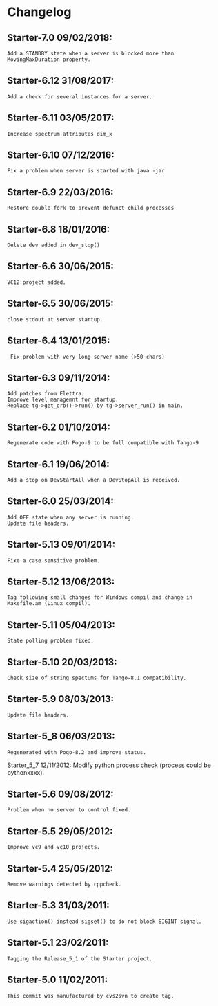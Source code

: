 # Changelog

## Starter-7.0 	09/02/2018:
    Add a STANDBY state when a server is blocked more than MovingMaxDuration property.

## Starter-6.12 	31/08/2017:
    Add a check for several instances for a server.

## Starter-6.11 	03/05/2017:
	Increase spectrum attributes dim_x

## Starter-6.10 	07/12/2016:
	Fix a problem when server is started with java -jar

## Starter-6.9 	22/03/2016:
	Restore double fork to prevent defunct child processes

## Starter-6.8 	18/01/2016:
	Delete dev added in dev_stop()

## Starter-6.6 	30/06/2015:
	VC12 project added.

## Starter-6.5 	30/06/2015:
	close stdout at server startup.

## Starter-6.4 	13/01/2015:
	 Fix problem with very long server name (>50 chars) 

## Starter-6.3 	09/11/2014:
	Add patches from Elettra.
	Improve level managemnt for startup.
	Replace tg->get_orb()->run() by tg->server_run() in main.

## Starter-6.2 	01/10/2014:
	Regenerate code with Pogo-9 to be full compatible with Tango-9

## Starter-6.1 	19/06/2014:
	Add a stop on DevStartAll when a DevStopAll is received.

## Starter-6.0 	25/03/2014:
	Add OFF state when any server is running.
	Update file headers.

## Starter-5.13 	09/01/2014:
	Fixe a case sensitive problem.

## Starter-5.12 	13/06/2013:
	Tag following small changes for Windows compil and change in Makefile.am (Linux compil).

## Starter-5.11 	05/04/2013:
	State polling problem fixed.

## Starter-5.10 	20/03/2013:
	Check size of string spectums for Tango-8.1 compatibility.

## Starter-5.9 	08/03/2013:
	Update file headers.

## Starter-5_8 	06/03/2013:
	Regenerated with Pogo-8.2 and improve status.

Starter_5_7 	12/11/2012:
	Modify python process check (process could be pythonxxxx). 

## Starter-5.6 	09/08/2012:
	Problem when no server to control fixed.

## Starter-5.5 	29/05/2012:
	Improve vc9 and vc10 projects.

## Starter-5.4 	25/05/2012:
	Remove warnings detected by cppcheck.

## Starter-5.3 	31/03/2011:
	Use sigaction() instead sigset() to do not block SIGINT signal.

## Starter-5.1 	23/02/2011:
	Tagging the Release_5_1 of the Starter project.

## Starter-5.0 	11/02/2011:
	This commit was manufactured by cvs2svn to create tag.
